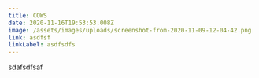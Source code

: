```yaml
---
title: COWS
date: 2020-11-16T19:53:53.008Z
image: /assets/images/uploads/screenshot-from-2020-11-09-12-04-42.png
link: asdfsf
linkLabel: asdfsdfs
---
```

sdafsdfsaf